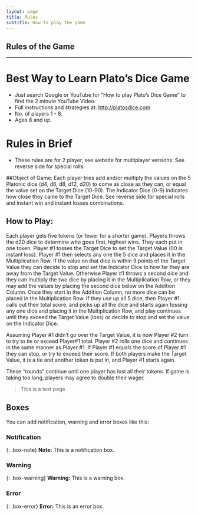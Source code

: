 ```yaml
---
layout: page
title: Rules
subtitle: How to play the game
---
```


## Rules of the Game

---


# Best Way to Learn Plato’s Dice Game

- Just search Google or YouTube for “How to play Plato’s Dice Game” to find the 2 minute YouTube Video.
- Full instructions and strategies at: http://platosdice.com
- No. of players 1 - 8.
- Ages 8 and up.

# Rules in Brief

- These rules are for 2 player, see website for multiplayer versions. See reverse side for special rolls.

##Object of Game:
Each player tries add and/or multiply the values on the 5 Platonic dice (d4, d6, d8, d12, d20) to come as close as they can, or equal the value set on the Target Dice (10-90). The Indicator Dice (0-9) indicates how close they came to the Target Dice. See reverse side for special rolls and instant win and instant losses combinations.

## How to Play:
Each player gets five tokens (or fewer for a shorter game). Players throws the d20 dice to determine who goes first, highest wins. They each put in one token. Player #1 tosses the Target Dice to set the Target Value (00 is instant loss). Player #1 then selects any one the 5 dice and places it in the Multiplication Row. If the value on that dice is within 9 points of the Target Value they can decide to stop and set the Indicator Dice to how far they are away from the Target Value. Otherwise  Player #1 throws a second dice and they can multiply the two dice by placing it in the Multiplication Row, or they may add the values by placing the second dice below on the Addition Column. Once they start in the Addition Column, no more dice can be placed in the Multiplication Row. If they use up all 5 dice, then Player #1 calls out their total score, and picks up all the dice and starts again tossing any one dice and placing it in the Multiplication Row, and play continues until they exceed the Target Value (loss) or decide to stop and set the value on the Indicator Dice.

Assuming Player #1 didn’t go over the Target Value, it is now Player #2 turn to try to tie or exceed Player#1 total. Player #2 rolls one dice and continues in the same manner as Player #1. If Player #1 equals the score of Player #1 they can stop, or try to exceed their score. If both players make the Target Value, it is a tie and another token is put in, and Player #1 starts again.

These “rounds” continue until one player has lost all their tokens. If game is taking too long, players may agree to double their wager.


> This is a test page

## Boxes
You can add notification, warning and error boxes like this:

### Notification

{: .box-note}
**Note:** This is a notification box.

### Warning

{: .box-warning}
**Warning:** This is a warning box.

### Error

{: .box-error}
**Error:** This is an error box.
